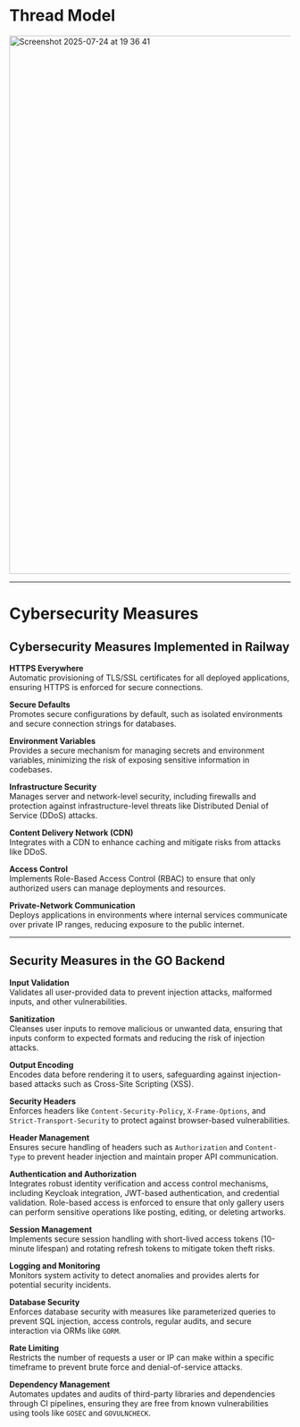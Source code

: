 # **Thread Model**

<img width="1651" height="962" alt="Screenshot 2025-07-24 at 19 36 41" src="https://github.com/user-attachments/assets/1fbf84ff-aedd-4524-9d4c-9a86088ee53b" />


---

# **Cybersecurity Measures**

## **Cybersecurity Measures Implemented in Railway**

**HTTPS Everywhere**  
Automatic provisioning of TLS/SSL certificates for all deployed applications, ensuring HTTPS is enforced for secure connections.

**Secure Defaults**  
Promotes secure configurations by default, such as isolated environments and secure connection strings for databases.

**Environment Variables**  
Provides a secure mechanism for managing secrets and environment variables, minimizing the risk of exposing sensitive information in codebases.

**Infrastructure Security**  
Manages server and network-level security, including firewalls and protection against infrastructure-level threats like Distributed Denial of Service (DDoS) attacks.

**Content Delivery Network (CDN)**  
Integrates with a CDN to enhance caching and mitigate risks from attacks like DDoS.

**Access Control**  
Implements Role-Based Access Control (RBAC) to ensure that only authorized users can manage deployments and resources.

**Private-Network Communication**  
Deploys applications in environments where internal services communicate over private IP ranges, reducing exposure to the public internet. 

---

## **Security Measures in the GO Backend**

**Input Validation**  
Validates all user-provided data to prevent injection attacks, malformed inputs, and other vulnerabilities.

**Sanitization**  
Cleanses user inputs to remove malicious or unwanted data, ensuring that inputs conform to expected formats and reducing the risk of injection attacks.

**Output Encoding**  
Encodes data before rendering it to users, safeguarding against injection-based attacks such as Cross-Site Scripting (XSS).

**Security Headers**  
Enforces headers like `Content-Security-Policy`, `X-Frame-Options`, and `Strict-Transport-Security` to protect against browser-based vulnerabilities.

**Header Management**  
Ensures secure handling of headers such as `Authorization` and `Content-Type` to prevent header injection and maintain proper API communication.

**Authentication and Authorization**  
Integrates robust identity verification and access control mechanisms, including Keycloak integration, JWT-based authentication, and credential validation. Role-based access is enforced to ensure that only gallery users can perform sensitive operations like posting, editing, or deleting artworks.

**Session Management**  
Implements secure session handling with short-lived access tokens (10-minute lifespan) and rotating refresh tokens to mitigate token theft risks.

**Logging and Monitoring**  
Monitors system activity to detect anomalies and provides alerts for potential security incidents.

**Database Security**  
Enforces database security with measures like parameterized queries to prevent SQL injection, access controls, regular audits, and secure interaction via ORMs like `GORM`.

**Rate Limiting**  
Restricts the number of requests a user or IP can make within a specific timeframe to prevent brute force and denial-of-service attacks.

**Dependency Management**  
Automates updates and audits of third-party libraries and dependencies through CI pipelines, ensuring they are free from known vulnerabilities using tools like `GOSEC` and `GOVULNCHECK`.




